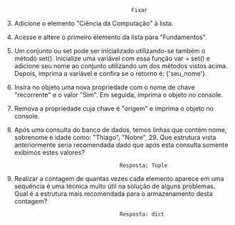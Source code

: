                                             Fixar

3. Adicione o elemento "Ciência da Computação" à lista.

4. Acesse e altere o primeiro elemento da lista para "Fundamentos".

5. Um conjunto ou set pode ser inicializado utilizando-se também o método set(). Inicialize uma variável com essa função var = set() e adicione seu nome ao conjunto utilizando um dos métodos vistos acima. Depois, imprima a variável e confira se o retorno é: {'seu_nome'}.

6. Insira no objeto uma nova propriedade com o nome de chave "recorrente" e o valor "Sim". Em seguida, imprima o objeto no console.

7. Remova a propriedade cuja chave é "origem" e imprima o objeto no console.

8. Após uma consulta do banco de dados, temos linhas que contém nome, sobrenome e idade como: "Thiago", "Nobre", 29. Que estrutura vista anteriormente seria recomendada dado que após esta consulta somente exibimos estes valores?

                                        Resposta: Tuple

9. Realizar a contagem de quantas vezes cada elemento aparece em uma sequência é uma técnica muito útil na solução de alguns problemas. Qual é a estrutura mais recomendada para o armazenamento desta contagem?

                                        Resposta: dict
